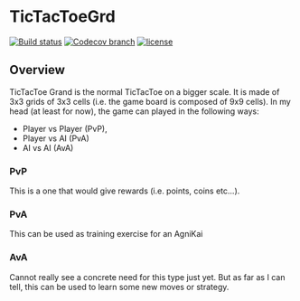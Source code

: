 # TicTacToeGrd

[![Build status](https://ci.appveyor.com/api/projects/status/ipv5c5y04mauw3wy?svg=true)](https://ci.appveyor.com/project/ayaovi/tictactoegrd)
[![Codecov branch](https://img.shields.io/codecov/c/github/ayaovi/TicTacToeGrd/master.svg)](https://codecov.io/gh/ayaovi/TicTacToeGrd)
[![license](https://img.shields.io/github/license/mashape/apistatus.svg)](https://github.com/ayaovi/TicTacToeGrd/blob/master/LICENSE)

## Overview

TicTacToe Grand is the normal TicTacToe on a bigger scale. It is made of 3x3 grids of 3x3 cells (i.e. the game board is composed of 9x9 cells). In my head (at least for now), the game can played in the following ways:

- Player vs Player (PvP),
- Player vs AI (PvA)
- AI vs AI (AvA)

### PvP

This is a one that would give rewards (i.e. points, coins etc...).

### PvA

This can be used as training exercise for an AgniKai

### AvA

Cannot really see a concrete need for this type just yet. But as far as I can tell, this can be used to learn some new moves or strategy.
